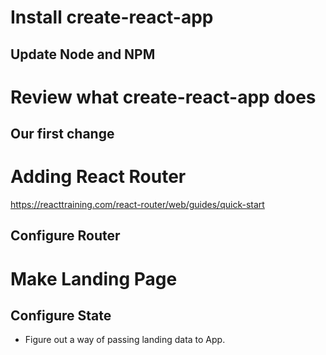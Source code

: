 # Install create-react-app

## Update Node and NPM

# Review what create-react-app does

## Our first change

# Adding React Router

https://reacttraining.com/react-router/web/guides/quick-start

## Configure Router

# Make Landing Page

## Configure State

- Figure out a way of passing landing data to App.



